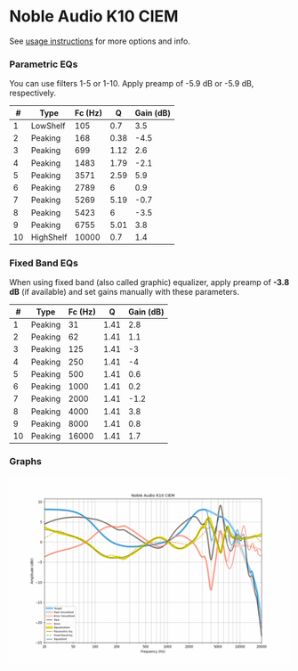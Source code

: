 # Noble Audio K10 CIEM
See [usage instructions](https://github.com/jaakkopasanen/AutoEq#usage) for more options and info.

### Parametric EQs
You can use filters 1-5 or 1-10. Apply preamp of -5.9 dB or -5.9 dB, respectively.

|   # | Type      |   Fc (Hz) |    Q |   Gain (dB) |
|-----|-----------|-----------|------|-------------|
|   1 | LowShelf  |       105 | 0.7  |         3.5 |
|   2 | Peaking   |       168 | 0.38 |        -4.5 |
|   3 | Peaking   |       699 | 1.12 |         2.6 |
|   4 | Peaking   |      1483 | 1.79 |        -2.1 |
|   5 | Peaking   |      3571 | 2.59 |         5.9 |
|   6 | Peaking   |      2789 | 6    |         0.9 |
|   7 | Peaking   |      5269 | 5.19 |        -0.7 |
|   8 | Peaking   |      5423 | 6    |        -3.5 |
|   9 | Peaking   |      6755 | 5.01 |         3.8 |
|  10 | HighShelf |     10000 | 0.7  |         1.4 |

### Fixed Band EQs
When using fixed band (also called graphic) equalizer, apply preamp of **-3.8 dB** (if available) and set gains manually with these parameters.

|   # | Type    |   Fc (Hz) |    Q |   Gain (dB) |
|-----|---------|-----------|------|-------------|
|   1 | Peaking |        31 | 1.41 |         2.8 |
|   2 | Peaking |        62 | 1.41 |         1.1 |
|   3 | Peaking |       125 | 1.41 |        -3   |
|   4 | Peaking |       250 | 1.41 |        -4   |
|   5 | Peaking |       500 | 1.41 |         0.6 |
|   6 | Peaking |      1000 | 1.41 |         0.2 |
|   7 | Peaking |      2000 | 1.41 |        -1.2 |
|   8 | Peaking |      4000 | 1.41 |         3.8 |
|   9 | Peaking |      8000 | 1.41 |         0.8 |
|  10 | Peaking |     16000 | 1.41 |         1.7 |

### Graphs
![](./Noble%20Audio%20K10%20CIEM.png)
